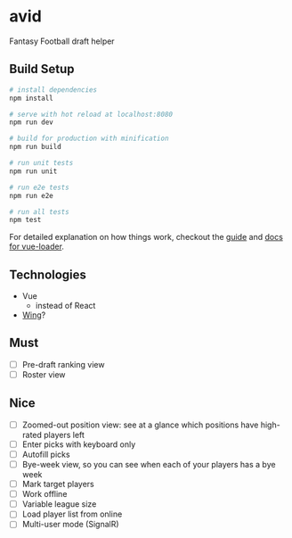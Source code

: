 # avid
Fantasy Football draft helper

## Build Setup

``` bash
# install dependencies
npm install

# serve with hot reload at localhost:8080
npm run dev

# build for production with minification
npm run build

# run unit tests
npm run unit

# run e2e tests
npm run e2e

# run all tests
npm test
```

For detailed explanation on how things work, checkout the [guide](http://vuejs-templates.github.io/webpack/) and [docs for vue-loader](http://vuejs.github.io/vue-loader).


## Technologies

- Vue
  - instead of React
- [Wing](http://usewing.ml/)?

## Must
- [ ] Pre-draft ranking view
- [ ] Roster view

## Nice
- [ ] Zoomed-out position view: see at a glance which positions have high-rated players left
- [ ] Enter picks with keyboard only
- [ ] Autofill picks
- [ ] Bye-week view, so you can see when each of your players has a bye week
- [ ] Mark target players
- [ ] Work offline
- [ ] Variable league size
- [ ] Load player list from online
- [ ] Multi-user mode (SignalR)
